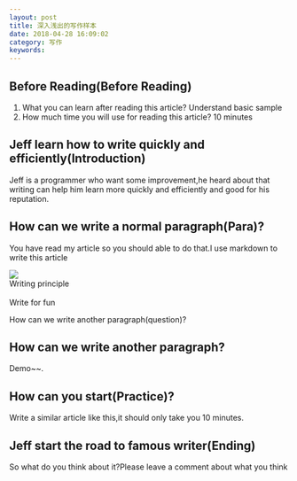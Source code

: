 ```yaml
---
layout: post
title: 深入浅出的写作样本
date: 2018-04-28 16:09:02
category: 写作
keywords:
---
```


## Before Reading(Before Reading)

1.  What you can learn after reading this article?
    Understand basic sample
2.  How much time you will use for reading this article?
    10 minutes

## Jeff learn how to write quickly and efficiently(Introduction)

Jeff is a programmer who want some improvement,he heard about that writing can help him learn more quickly and efficiently and good for his reputation.

## How can we write a normal paragraph(Para)?

You have read my article so you should able to do that.I use markdown to write this article

<div class="minipic-container">
<img class="minipic" src="http://jeff-chung.com/blog_accessary/writing_common_accessary/principle.jpg" />
<div class="minitext-container">
<div class="minipic-title">Writing principle</div><br />
<div class="minipic-content">Write for fun</div>
</div>
</div>

How can we write another paragraph(question)?

## How can we write another paragraph?

Demo~~.

## How can you start(Practice)?

Write a similar article like this,it should only take you 10 minutes.

## Jeff start the road to famous writer(Ending)

So what do you think about it?Please leave a comment about what you think
